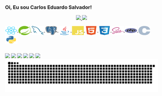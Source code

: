 ### Oi, Eu sou Carlos Eduardo Salvador!

<div align="center">
  <a href="https://github.com/cadusalvador">
  <img height="180em" src="https://github-readme-stats.vercel.app/api?username=cadusalvador&show_icons=true&theme=dracula&include_all_commits=true&count_private=false"/>
  <img height="180em" src="https://github-readme-stats.vercel.app/api/top-langs/?username=cadusalvador&layout=compact&langs_count=20&theme=dracula"/>
</div>
 <div style="display: inline_block"><br>
   <img align="center" alt="Cadu-React" height="30" width="40" 
src="https://raw.githubusercontent.com/devicons/devicon/master/icons/react/react-original.svg">
  <img align="center" alt="Cadu-Java" height="30" width="40" 
src="https://raw.githubusercontent.com/devicons/devicon/master/icons/spring/spring-original.svg">
     <img align="center" alt="Cadu-Java" height="30" width="40" 
src="https://raw.githubusercontent.com/devicons/devicon/master/icons/mysql/mysql-original.svg">
  <img align="center" alt="Cadu-Java" height="30" width="40" 
src="https://raw.githubusercontent.com/devicons/devicon/master/icons/postgresql/postgresql-original.svg">
  <img align="center" alt="Cadu-Java" height="30" width="40" 
src="https://raw.githubusercontent.com/devicons/devicon/master/icons/java/java-original.svg">
  <img align="center" alt="Cadu-Js" height="30" width="40" 
src="https://raw.githubusercontent.com/devicons/devicon/master/icons/javascript/javascript-plain.svg">
  <img align="center" alt="Cadu-HTML" height="30" width="40" 
src="https://raw.githubusercontent.com/devicons/devicon/master/icons/html5/html5-original.svg">
  <img align="center" alt="Cadu-CSS" height="30" width="40" 
src="https://raw.githubusercontent.com/devicons/devicon/master/icons/css3/css3-original.svg">
  <img align="center" alt="Cadu-Saas" height="30" width="40" 
src="https://raw.githubusercontent.com/devicons/devicon/master/icons/sass/sass-original.svg">
  <img align="center" alt="Cadu-PHP" height="30" width="40" 
src="https://raw.githubusercontent.com/devicons/devicon/master/icons/php/php-original.svg">
  <img align="center" alt="Cadu-C" height="30" width="40" 
src="https://raw.githubusercontent.com/devicons/devicon/master/icons/c/c-original.svg">
  <img align="center" alt="Cadu-Py" height="30" width="40" 
src="https://raw.githubusercontent.com/devicons/devicon/master/icons/python/python-original.svg">
</div>
  
  ##
  
 <div>
     <a href="https://www.linkedin.com/in/carloseduardosalvador/" target="_blank"><img src="https://img.shields.io/badge/-LinkedIn-%230077B5?style=for-the-badge&logo=linkedin&logoColor=white" target="_blank"></a> 
  <a href="https://www.instagram.com/cadu.ssalvador/" target="_blank"><img src="https://img.shields.io/badge/-Instagram-%23E4405F?style=for-the-badge&logo=instagram&logoColor=white" target="_blank"></a>
  <a href="https://api.whatsapp.com/sendphone=5516991623107&text=Olá!!!%20Carlos.%20Analisamos%20seu%20currículo%20e%20gostariamos%20de%%20sobre..." target="_blank"><img src="https://img.shields.io/badge/WhatsApp-25D366?style=for-the-badge&logo=whatsapp&logoColor=white" target="_blank"></a>
 	<a href="https://www.twitch.tv/cadusalvador" target="_blank"><img src="https://img.shields.io/badge/Twitch-9146FF?style=for-the-badge&logo=twitch&logoColor=white" target="_blank"></a>
 <a href="https://discord.com/channels/@me/416915191779950592" target="_blank"><img src="https://img.shields.io/badge/Discord-7289DA?style=for-the-badge&logo=discord&logoColor=white" target="_blank"></a> 
  <a href = "mailto:carlos1992.ces@gmail.com"><img src="https://img.shields.io/badge/-Gmail-%23333?style=for-the-badge&logo=gmail&logoColor=white" target="_blank"></a>
  <picture>
    <source
      media="(prefers-color-scheme: dark)"
      srcset="https://raw.githubusercontent.com/cadusalvador/cadusalvador/output/github-contribution-grid-snake-dark.svg"
    />
    <source
      media="(prefers-color-scheme: light)"
      srcset="https://raw.githubusercontent.com/cadusalvador/cadusalvador/output/github-contribution-grid-snake.svg"
    />
    <img
      alt="github contribution grid snake animation"
      src="https://raw.githubusercontent.com/cadusalvador/cadusalvador/output/github-contribution-grid-snake.svg"
    />
  </picture>
</div>
